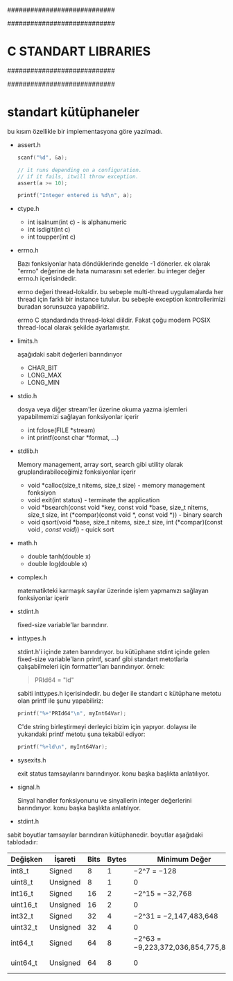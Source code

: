 ############################

############################
# C STANDART LIBRARIES
############################

############################

# standart kütüphaneler
bu kısım özellikle bir implementasyona göre yazılmadı.

- assert.h

  ```c
  scanf("%d", &a);

  // it runs depending on a configuration.
  // if it fails, itwill throw exception.
  assert(a >= 10);

  printf("Integer entered is %d\n", a);
  ```

- ctype.h
  - int isalnum(int c) - is alphanumeric
  - int isdigit(int c)
  - int toupper(int c)

- errno.h

  Bazı fonksiyonlar hata döndüklerinde genelde -1 dönerler. ek olarak "errno" değerine de hata numarasını set ederler. bu integer değer errno.h içerisindedir.

  errno değeri thread-lokaldir. bu sebeple multi-thread uygulamalarda her thread için farklı bir instance tutulur. bu sebeple exception kontrollerimizi buradan sorunsuzca yapabiliriz.

  errno C standardında thread-lokal diildir. Fakat çoğu modern POSIX thread-local olarak şekilde ayarlamıştır.

- limits.h

  aşağıdaki sabit değerleri barındırıyor
  - CHAR_BIT
  - LONG_MAX
  - LONG_MIN

- stdio.h

  dosya veya diğer stream'ler üzerine okuma yazma işlemleri yapabilmemizi sağlayan fonksiyonlar içerir
  - int fclose(FILE *stream)
  - int printf(const char *format, ...)

- stdlib.h

  Memory management, array sort, search gibi utility olarak gruplandırabileceğimiz fonksiyonlar içerir

  - void *calloc(size_t nitems, size_t size) - memory management fonksiyon
  - void exit(int status) - terminate the application
  - void *bsearch(const void *key, const void *base, size_t nitems, size_t size, int (*compar)(const void *, const void *)) - binary search
  - void qsort(void *base, size_t nitems, size_t size, int (*compar)(const void *, const void*)) - quick sort

- math.h

  - double tanh(double x)
  - double log(double x)

- complex.h

  matematikteki karmaşık sayılar üzerinde işlem yapmamızı sağlayan fonksiyonlar içerir

- stdint.h

  fixed-size variable'lar barındırır.

- inttypes.h

  stdint.h'i içinde zaten barındırıyor. bu kütüphane stdint içinde gelen fixed-size variable'ların printf, scanf gibi standart metotlarla çalışabilmeleri için formatter'ları barındırıyor. örnek:

  > PRId64 = "ld"

  sabiti inttypes.h içerisindedir. bu değer ile standart c kütüphane metotu olan printf ile şunu yapabiliriz:

  ```c
  printf("%+"PRId64"\n", myInt64Var);
  ```

  C'de string birleştirmeyi derleyici bizim için yapıyor. dolayısı ile yukarıdaki printf metotu şuna tekabül ediyor:

  ```c
  printf("%+ld\n", myInt64Var);
  ```

- sysexits.h

  exit status tamsayılarını barındırıyor. konu başka başlıkta anlatılıyor.

- signal.h

  Sinyal handler fonksiyonunu ve sinyallerin integer değerlerini barındırıyor. konu başka başlıkta anlatılıyor.

- stdint.h

sabit boyutlar tamsayılar barındıran kütüphanedir. boyutlar aşağıdaki tablodadır:

| Değişken | İşareti  | Bits | Bytes | Minimum Değer                      | Maksimum Değer                        |
|----------|----------|------|-------|------------------------------------|---------------------------------------|
| int8_t   | Signed   | 8    | 1     | −2^7 = −128                        | 2^7 − 1 = 127                         |
| uint8_t  | Unsigned | 8    | 1     | 0                                  | 2^8 − 1 = 255                         |
| int16_t  | Signed   | 16   | 2     | −2^15 = −32,768                    | 2^15 − 1 = 32,767                     |
| uint16_t | Unsigned | 16   | 2     | 0                                  | 2^16 − 1 = 65,535                     |
| int32_t  | Signed   | 32   | 4     | −2^31 = −2,147,483,648             | 2^31 − 1 = 2,147,483,647              |
| uint32_t | Unsigned | 32   | 4     | 0                                  | 2^32 − 1 = 4,294,967,295              |
| int64_t  | Signed   | 64   | 8     | −2^63 = −9,223,372,036,854,775,808 | 2^63 − 1 = 9,223,372,036,854,775,807  |
| uint64_t | Unsigned | 64   | 8     | 0                                  | 2^64 − 1 = 18,446,744,073,709,551,615 |
